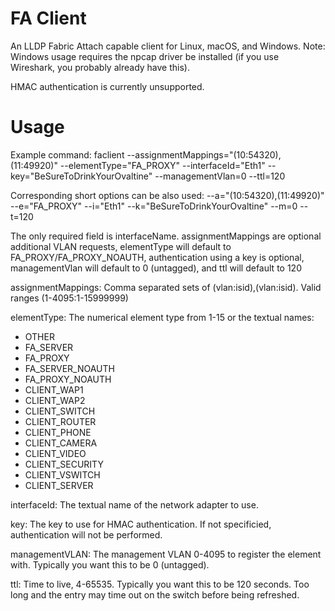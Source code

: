 # FA Client
An LLDP Fabric Attach capable client for Linux, macOS, and Windows. Note: Windows usage requires the npcap driver be installed (if you use Wireshark, you probably already have this).

HMAC authentication is currently unsupported.

# Usage
Example command: faclient --assignmentMappings="(10:54320),(11:49920)" --elementType="FA_PROXY" --interfaceId="Eth1" --key="BeSureToDrinkYourOvaltine" --managementVlan=0 --ttl=120


Corresponding short options can be also used: --a="(10:54320),(11:49920)" --e="FA_PROXY" --i="Eth1" --k="BeSureToDrinkYourOvaltine" --m=0 --t=120

The only required field is interfaceName. assignmentMappings are optional additional VLAN requests, elementType will default to FA_PROXY/FA_PROXY_NOAUTH, authentication using a key is optional, managementVlan will default to 0 (untagged), and ttl will default to 120


assignmentMappings: Comma separated sets of (vlan:isid),(vlan:isid). Valid ranges (1-4095:1-15999999)

elementType: The numerical element type from 1-15 or the textual names:
- OTHER
- FA_SERVER
- FA_PROXY
- FA_SERVER_NOAUTH
- FA_PROXY_NOAUTH
- CLIENT_WAP1
- CLIENT_WAP2
- CLIENT_SWITCH
- CLIENT_ROUTER
- CLIENT_PHONE
- CLIENT_CAMERA
- CLIENT_VIDEO
- CLIENT_SECURITY
- CLIENT_VSWITCH
- CLIENT_SERVER

interfaceId: The textual name of the network adapter to use.

key: The key to use for HMAC authentication. If not specificied, authentication will not be performed.

managementVLAN: The management VLAN 0-4095 to register the element with. Typically you want this to be 0 (untagged).

ttl: Time to live, 4-65535. Typically you want this to be 120 seconds. Too long and the entry may time out on the switch before being refreshed.
